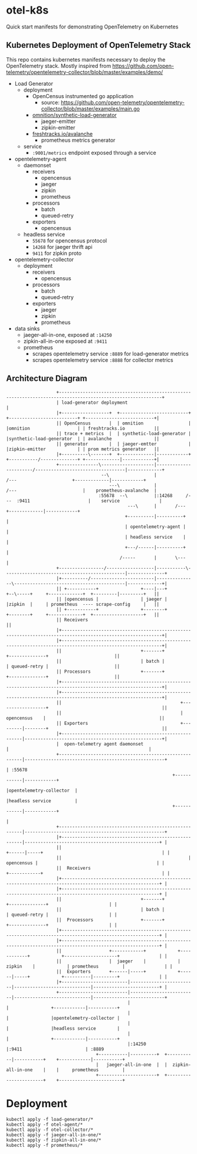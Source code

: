 # otel-k8s
Quick start manifests for demonstrating OpenTelemetry on Kubernetes

## Kubernetes Deployment of OpenTelemetry Stack
This repo contains kubernetes manifests necessary to deploy the OpenTelemetry stack.
Mostly inspired from https://github.com/open-telemetry/opentelemetry-collector/blob/master/examples/demo/

- Load Generator
  - deployment
    - OpenCensus instrumented go application
      - source: https://github.com/open-telemetry/opentelemetry-collector/blob/master/examples/main.go
    - [omnition/synthetic-load-generator](https://github.com/Omnition/synthetic-load-generator)
      - jaeger-emitter
      - zipkin-emitter
    - [freshtracks.io/avalanche](https://github.com/open-fresh/avalanche)
      - prometheus metrics generator
  - service
    - `:9001/metrics` endpoint exposed through a service
- opentelemetry-agent
  - daemonset
    - receivers
      - opencensus
      - jaeger
      - zipkin
      - prometheus
    - processors
      - batch
      - queued-retry
    - exporters
      - opencensus
  - headless service
    - `55678` for opencensus protocol
    - `14268` for jaeger thrift api
    - `9411` for zipkin proto
- opentelemetry-collector
  - deployment
    - receivers
      - opencensus
    - processors
      - batch
      - queued-retry
    - exporters
      - jaeger
      - zipkin
      - prometheus
- data sinks
  - jaeger-all-in-one, exposed at `:14250`
  - zipkin-all-in-one exposed at `:9411`
  - prometheus
    - scrapes opentelemetry service `:8889` for load-generator metrics
    - scrapes opentelemetry service `:8888` for collector metrics

## Architecture Diagram

                       +-------------------------------------------------------------------------------------------------------------+                                 
                       | load-generator deployment                                                                                   |                                 
                       |+------------------+  +--------------------------+  +--------------------------+ +--------------------------+|                                 
                       || OpenCensus       |  | omnition                 |  |omnition                  | | freshtracks.io           ||                                 
                       || trace + metrics  |  | synthetic-load-generator |  |synthetic-load-generator  | | avalanche                ||                                 
                       || generator        |  | jaeger-emtter            |  |zipkin-emitter            | | prom metrics generator   ||                                 
                       |+----------\-------+  +-------------|------------+  +-----------/--------------+ +-------------|------------+|                                 
                       +---------------\--------------------|-----------------------/----------------------------------|-------------+                                 
                                        --\                 |                   /---                     +-------------|------------+                                  
                                           ---\             |               /---                         |    prometheus-avalanche  |                                  
                                       :55678  --\          |:14268     /---  :9411                      |    service               |                                  
                                                  ---\      |       /---                                 +-------------|------------+                                  
                                                 +----------|----------+                                               |                                               
                                                 | opentelemetry-agent |                                               |                                               
                                                 | headless service    |                                               |                                               
                                                 +---/------|----------+                                               |                                               
                                               /-----       |       \---                                               |                                               
                       +-----------------/------------------|-----------\----------------------------------------------|--------------+                                
                       |+----------/------------------------|---------------\------------------------------------------|-------------+|                                
                       || +-----------+                +----|---+            +--\-----+     +-------------+  +---------|---------+   ||                                
                       || |opencensus |                | jaeger |            |zipkin  |     | prometheus  ---- scrape-config     |   ||                                
                       || +-----------+                +--------+            +--------+     +-------------+  +-------------------+   ||                                
                       || Receivers                                                                                                  ||                                
                       |+------------------------------------------------------------------------------------------------------------+|                                
                       |+------------------------------------------------------------------------------------------------------------+|                                
                       ||                              +-------+                            +--------------+                         ||                                
                       ||                              | batch |                            | queued-retry |                         ||                                
                       || Processors                   +-------+                            +--------------+                         ||                                
                       |+------------------------------------------------------------------------------------------------------------+|                                
                       |+------------------------------------------------------------------------------------------------------------+|                                
                       ||                                             +------------------+                                           ||                                
                       ||                                             |    opencensus    |                                           ||                                
                       || Exporters                                   +---------|--------+                                           ||                                
                       |+-------------------------------------------------------|----------------------------------------------------+|                                
                       |  open-telemetry agent daemonset                        |                                                     |                                
                       +--------------------------------------------------------|-----------------------------------------------------+                                
                                                                                | :55678                                                                               
                                                                   +------------|------------+                                                                         
                                                                   |opentelemetry-collector  |                                                                         
                                                                   |headless service         |                                                                         
                                                                   +------------|------------+                                                                         
                                                                                |                                                                                      
                       +--------------------------------------------------------|-----------------------------------------------------+                                
                       |+-------------------------------------------------------|---------------------------------------------------+ |                                
                       ||                                                +------|-----+                                             | |                                
                       ||                                                | opencensus |                                             | |                                
                       ||  Receivers                                     +------------+                                             | |                                
                       |+-----------------------------------------------------------------------------------------------------------+ |                                
                       |+-----------------------------------------------------------------------------------------------------------+ |                                
                       ||                              +-------+                             +--------------+                       | |                                
                       ||                              | batch |                             | queued-retry |                       | |                                
                       ||  Processors                  +-------+                             +--------------+                       | |                                
                       |+-----------------------------------------------------------------------------------------------------------+ |                                
                       |+-----------------------------------------------------------------------------------------------------------+ |                                
                       ||                  +------------+            +------------+            +--------------------+               | |                                
                       ||                  |  jaeger    |            |  zipkin    |            | prometheus         |               | |                                
                       ||  Exporters       +------|-----+            +------|-----+            +----------|---------+               | |                                
                       |+-------------------------|-------------------------|-----------------------------|-------------------------+ |                                
                       +--------------------------|-------------------------|-----------------------------|---------------------------+                                
                                                  |                         |                +------------|-----------+                                                
                                                  |                         |                |opentelemetry-collector |                                                
                                                  |                         |                |headless service        |                                                
                                                  |                         |                +------------|-----------+                                                
                                                  |:14250                   |:9411                        | :8889                                                      
                                      +-----------|----------+  +-----------|-----------+    +------------|-----------+                                                
                                      |   jaeger-all-in-one  |  |  zipkin-all-in-one    |    |     prometheus         |                                                
                                      +----------------------+  +-----------------------+    +------------------------+                                                

# Deployment
```
kubectl apply -f load-generator/*
kubectl apply -f otel-agent/*
kubectl apply -f otel-collector/*
kubectl apply -f jaeger-all-in-one/*
kubectl apply -f zipkin-all-in-one/*
kubectl apply -f prometheus/*
```
